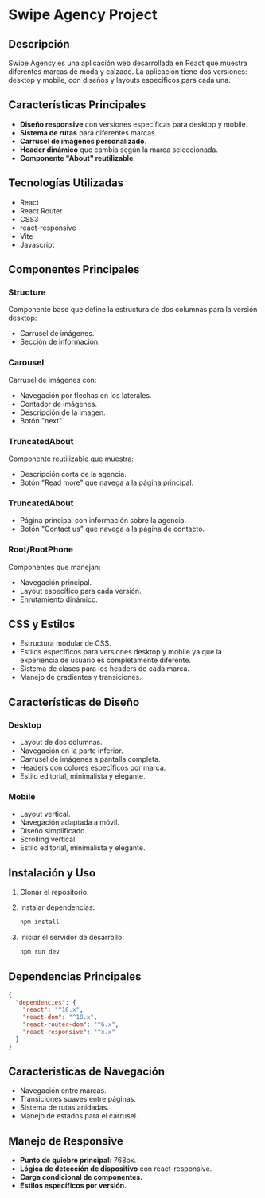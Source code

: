# Swipe Agency Project

## Descripción
Swipe Agency es una aplicación web desarrollada en React que muestra diferentes marcas de moda y calzado. La aplicación tiene dos versiones: desktop y mobile, con diseños y layouts específicos para cada una.

## Características Principales

- **Diseño responsive** con versiones específicas para desktop y mobile.
- **Sistema de rutas** para diferentes marcas.
- **Carrusel de imágenes personalizado**.
- **Header dinámico** que cambia según la marca seleccionada.
- **Componente "About" reutilizable**.

## Tecnologías Utilizadas

- React
- React Router
- CSS3
- react-responsive
- Vite
- Javascript

## Componentes Principales

### Structure
Componente base que define la estructura de dos columnas para la versión desktop:

- Carrusel de imágenes.
- Sección de información.

### Carousel
Carrusel de imágenes con:

- Navegación por flechas en los laterales.
- Contador de imágenes.
- Descripción de la imagen.
- Botón "next".

### TruncatedAbout
Componente reutilizable que muestra:

- Descripción corta de la agencia.
- Botón "Read more" que navega a la página principal.

### TruncatedAbout
- Página principal con información sobre la agencia.
- Botón "Contact us" que navega a la página de contacto.

### Root/RootPhone
Componentes que manejan:

- Navegación principal.
- Layout específico para cada versión.
- Enrutamiento dinámico.

## CSS y Estilos

- Estructura modular de CSS.
- Estilos específicos para versiones desktop y mobile ya que la experiencia de usuario es completamente diferente.
- Sistema de clases para los headers de cada marca.
- Manejo de gradientes y transiciones.

## Características de Diseño

### Desktop

- Layout de dos columnas.
- Navegación en la parte inferior.
- Carrusel de imágenes a pantalla completa.
- Headers con colores específicos por marca.
- Estilo editorial, minimalista y elegante.

### Mobile

- Layout vertical.
- Navegación adaptada a móvil.
- Diseño simplificado.
- Scrolling vertical.
- Estilo editorial, minimalista y elegante.

## Instalación y Uso

1. Clonar el repositorio.
2. Instalar dependencias:

   ```bash
   npm install
   ```

3. Iniciar el servidor de desarrollo:

   ```bash
   npm run dev
   ```

## Dependencias Principales

```json
{
  "dependencies": {
    "react": "^18.x",
    "react-dom": "^18.x",
    "react-router-dom": "^6.x",
    "react-responsive": "^x.x"
  }
}
```

## Características de Navegación

- Navegación entre marcas.
- Transiciones suaves entre páginas.
- Sistema de rutas anidadas.
- Manejo de estados para el carrusel.

## Manejo de Responsive

- **Punto de quiebre principal:** 768px.
- **Lógica de detección de dispositivo** con react-responsive.
- **Carga condicional de componentes.**
- **Estilos específicos por versión.**

